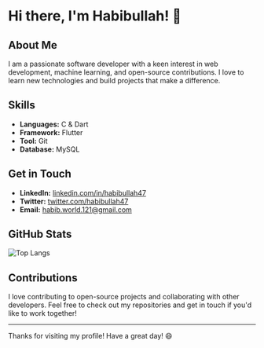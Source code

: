 # Hi there, I'm Habibullah! 👋

## About Me

I am a passionate software developer with a keen interest in web development, machine learning, and open-source contributions. I love to learn new technologies and build projects that make a difference.

## Skills

- **Languages:** C & Dart
- **Framework:** Flutter
- **Tool:** Git
- **Database:** MySQL

<!--
## Projects

### [Project Name](https://github.com/habibullah47/project-name)
- **Description:** A brief description of what the project does.
- **Tech Stack:** List of technologies used in the project.

### [Another Project](https://github.com/habibullah47/another-project)
- **Description:** A brief description of what the project does.
- **Tech Stack:** List of technologies used in the project.
-->
## Get in Touch

- **LinkedIn:** [linkedin.com/in/habibullah47](https://www.linkedin.com/in/habibullah47)
- **Twitter:** [twitter.com/habibullah47](https://twitter.com/habibullah47)
- **Email:** [habib.world.121@gmail.com](mailto:habib.world.121@gmail.com)

## GitHub Stats

<!-- ![Habibullah's GitHub Stats](https://github-readme-stats.vercel.app/api?username=habibullah47&show_icons=true&theme=radical) -->
![Top Langs](https://github-readme-stats.vercel.app/api/top-langs/?username=habibullah47&layout=compact&theme=radical)

## Contributions

I love contributing to open-source projects and collaborating with other developers. Feel free to check out my repositories and get in touch if you'd like to work together!

---

Thanks for visiting my profile! Have a great day! 😄
